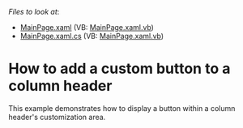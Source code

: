 <!-- default file list -->
*Files to look at*:

* [MainPage.xaml](./CS/ColumnHeaderCustomButton/MainPage.xaml) (VB: [MainPage.xaml.vb](./VB/ColumnHeaderCustomButton/MainPage.xaml.vb))
* [MainPage.xaml.cs](./CS/ColumnHeaderCustomButton/MainPage.xaml.cs) (VB: [MainPage.xaml.vb](./VB/ColumnHeaderCustomButton/MainPage.xaml.vb))
<!-- default file list end -->
# How to add a custom button to a column header


<p>This example demonstrates how to display a button within a column header's customization area.</p>

<br/>


